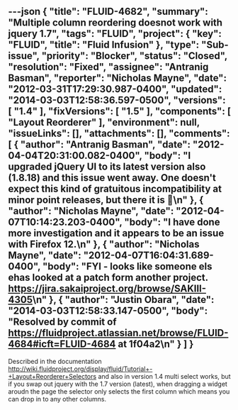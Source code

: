 ---json
{
  "title": "FLUID-4682",
  "summary": "Multiple column reordering doesnot work with jquery 1.7",
  "tags": "FLUID",
  "project": {
    "key": "FLUID",
    "title": "Fluid Infusion"
  },
  "type": "Sub-issue",
  "priority": "Blocker",
  "status": "Closed",
  "resolution": "Fixed",
  "assignee": "Antranig Basman",
  "reporter": "Nicholas Mayne",
  "date": "2012-03-31T17:29:30.987-0400",
  "updated": "2014-03-03T12:58:36.597-0500",
  "versions": [
    "1.4"
  ],
  "fixVersions": [
    "1.5"
  ],
  "components": [
    "Layout Reorderer"
  ],
  "environment": null,
  "issueLinks": [],
  "attachments": [],
  "comments": [
    {
      "author": "Antranig Basman",
      "date": "2012-04-04T20:31:00.082-0400",
      "body": "I upgraded jQuery UI to its latest version also (1.8.18) and this issue went away. One doesn't expect this kind of gratuitous incompatibility at minor point releases, but there it is 🙂\n"
    },
    {
      "author": "Nicholas Mayne",
      "date": "2012-04-07T10:14:23.203-0400",
      "body": "I have done more investigation and it appears to be an issue with Firefox 12.\n"
    },
    {
      "author": "Nicholas Mayne",
      "date": "2012-04-07T16:04:31.689-0400",
      "body": "FYI - looks like someone els ehas looked at a patch form another project. <https://jira.sakaiproject.org/browse/SAKIII-4305>\n"
    },
    {
      "author": "Justin Obara",
      "date": "2014-03-03T12:58:33.147-0500",
      "body": "Resolved by commit of <https://fluidproject.atlassian.net/browse/FLUID-4684#icft=FLUID-4684> at 1f04a2\n"
    }
  ]
}
---
Described in the documentation <http://wiki.fluidproject.org/display/fluid/Tutorial+-+Layout+Reorderer+Selectors> and also in version 1.4 multi select works, but if you swap out jquery with the 1.7 version (latest), when dragging a widget aroudn the page the selector only selects the first column which means you can drop in to any other columns.

        
